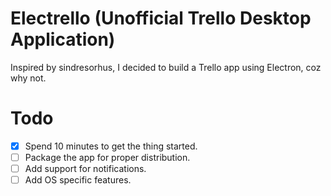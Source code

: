 Electrello (Unofficial Trello Desktop Application)
==

Inspired by sindresorhus, I decided to build a Trello app using Electron, coz why not.

Todo
==

* [x] Spend 10 minutes to get the thing started.
* [ ] Package the app for proper distribution.
* [ ] Add support for notifications.
* [ ] Add OS specific features.
